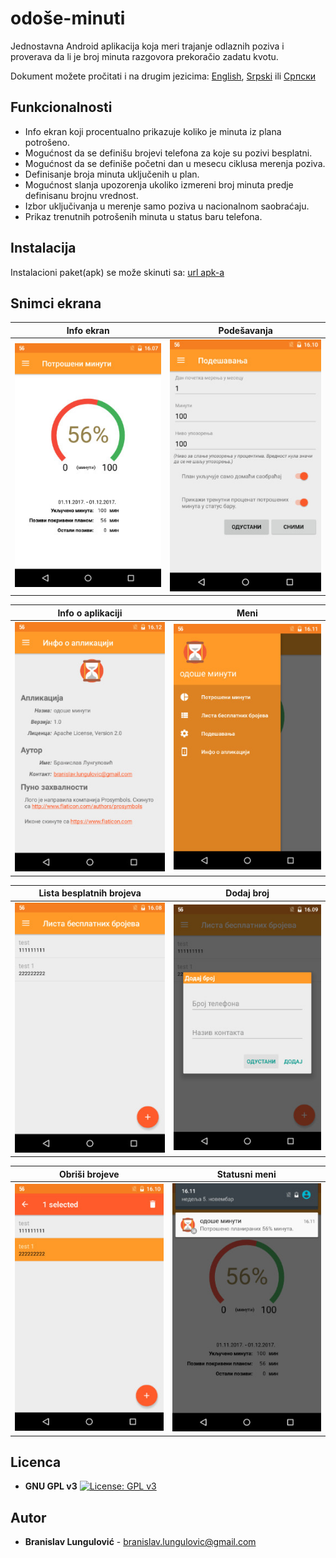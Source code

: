 # odoše-minuti


Jednostavna Android aplikacija koja meri trajanje odlaznih poziva i proverava da li je broj minuta razgovora prekoračio zadatu kvotu.  

Dokument možete pročitati i na drugim jezicima: [English](README.md), [Srpski](README.sr-Latn-RS.md) ili [Српски](README.sr-RS.md)

## Funkcionalnosti

+ Info ekran koji procentualno prikazuje koliko je minuta iz plana potrošeno.
+ Mogućnost da se definišu brojevi telefona za koje su pozivi besplatni.    
+ Mogućnost da se definiše početni dan u mesecu ciklusa merenja poziva.    
+ Definisanje broja minuta uključenih u plan.    
+ Mogućnost slanja upozorenja ukoliko izmereni broj minuta predje definisanu brojnu vrednost.      
+ Izbor uključivanja u merenje samo poziva u nacionalnom saobraćaju.
+ Prikaz trenutnih potrošenih minuta u status baru telefona.

## Instalacija

Instalacioni paket(apk) se može skinuti sa: [url apk-a](/release/signed/minutes-gone1.0.1-release.apk?raw=true)

## Snimci ekrana

Info ekran                  |  Podešavanja
:--------------------------:|:-------------------------:
![](/screenshots/sr/small/s-dash.jpg?raw=true)  |  ![](/screenshots/sr/small/s-settings.jpg?raw=true)

Info o aplikaciji          |  Meni
:-------------------------:|:-------------------------:
![](/screenshots/sr/small/s-about.jpg?raw=true)  |  ![](/screenshots/sr/small/s-menu.jpg?raw=true)

Lista besplatnih brojeva   |  Dodaj broj
:-------------------------:|:-------------------------:
![](/screenshots/sr/small/s-contact-list.jpg?raw=true)  |  ![](/screenshots/sr/small/s-contact-list-add.jpg?raw=true)

Obriši brojeve             |  Statusni meni
:-------------------------:|:-------------------------:
![](/screenshots/sr/small/s-contact-list-delete.jpg?raw=true)  |  ![](/screenshots/sr/small/s-status-bar.jpg?raw=true)



## Licenca
*  **GNU GPL v3**
[![License: GPL v3](https://img.shields.io/badge/License-GPL%20v3-blue.svg)](https://www.gnu.org/licenses/gpl-3.0)

## Autor

* **Branislav Lungulović** - branislav.lungulovic@gmail.com
